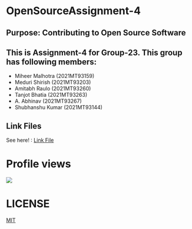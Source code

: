# OpenSourceAssignment-4
## Purpose: Contributing to Open Source Software

## This is **Assignment-4** for Group-23. This group has following members:

 - Miheer Malhotra	(2021MT93159)
 - Meduri Shirish	(2021MT93203)
 - Amitabh Raulo	(2021MT93260)
 - Tanjot Bhatia	(2021MT93263)
 - A. Abhinav	(2021MT93267)
 - Shubhanshu Kumar (2021MT93144)

## Link Files
See here! : [Link File](link.html)

# Profile views
![](https://komarev.com/ghpvc/?username=your-github-username&color=blue&style=plastic)

# LICENSE

[MIT](LICENSE)